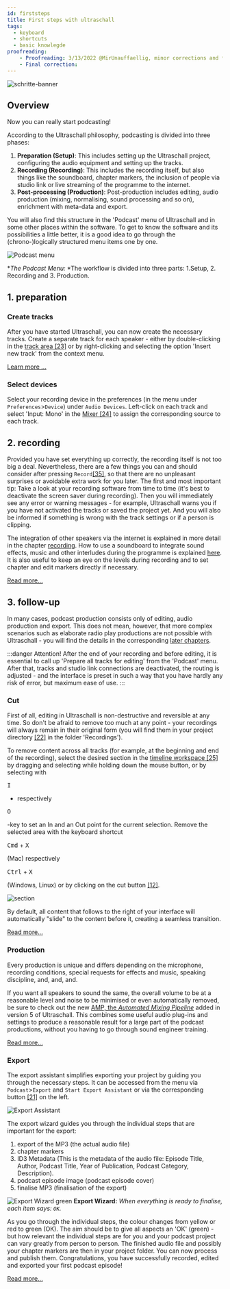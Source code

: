 ```yaml
---
id: firststeps
title: First steps with ultraschall
tags:
  - keyboard
  - shortcuts
  - basic knowlegde
proofreading:
    - Proofreading: 3/13/2022 @MirUnauffaellig, minor corrections and formatting on 3/27/2022.
    - Final correction:
---
```


<!-- @todo: Add captions -->

![schritte-banner](https://raw.githubusercontent.com/Ultraschall/ultraschall-manual/main/assets/images/Erste-Schritte-mit-Ultraschall/0-banner-firststeps.png)

## Overview

Now you can really start podcasting!

According to the Ultraschall philosophy, podcasting is divided into three phases:

1. **Preparation (Setup)**: This includes setting up the Ultraschall project, configuring the audio equipment and setting up the tracks.
2. **Recording (Recording)**: This includes the recording itself, but also things like the soundboard, chapter markers, the inclusion of people via studio link or live streaming of the programme to the internet.
3. **Post-processing (Production)**: Post-production includes editing, audio production (mixing, normalising, sound processing and so on), enrichment with meta-data and export.

You will also find this structure in the 'Podcast' menu of Ultraschall and in some other places within the software. To get to know the software and its possibilities a little better, it is a good idea to go through the (chrono-)logically structured menu items one by one.

![Podcast menu](https://raw.githubusercontent.com/Ultraschall/ultraschall-manual/main/assets/images/Erste-Schritte-mit-Ultraschall/podcast-menu.png)

**The Podcast Menu:* *The workflow is divided into three parts: 1.Setup, 2. Recording and 3. Production.

## 1. preparation

### Create tracks

After you have started Ultraschall, you can now create the necessary tracks. Create a separate track for each speaker - either by double-clicking in the [track area [23]](GUI-overview#area-workspace) or by right-clicking and selecting the option 'Insert new track' from the context menu.


[Learn more ...](recording#tracks-create)

### Select devices

Select your recording device in the preferences (in the menu under `Preferences`>`Device`) under `Audio Devices`. Left-click on each track and select 'Input: Mono' in the [Mixer [24]](GUI-overview#area-workspace) to assign the corresponding source to each track.

## 2. recording

Provided you have set everything up correctly, the recording itself is not too big a deal. Nevertheless, there are a few things you can and should consider after pressing `Record`[[35]](GUI-overview#buttons-playback), so that there are no unpleasant surprises or avoidable extra work for you later. The first and most important tip: Take a look at your recording software from time to time (it's best to deactivate the screen saver during recording). Then you will immediately see any error or warning messages - for example, Ultraschall warns you if you have not activated the tracks or saved the project yet. And you will also be informed if something is wrong with the track settings or if a person is clipping.


The integration of other speakers via the internet is explained in more detail in the chapter [recording](recording#recording-with-studiolink). How to use a soundboard to integrate sound effects, music and other interludes during the programme is explained [here](recording#using-the-soundboard). It is also useful to keep an eye on the levels during recording and to set chapter and edit markers directly if necessary.

[Read more...](recording)

## 3. follow-up

In many cases, podcast production consists only of editing, audio production and export. This does not mean, however, that more complex scenarios such as elaborate radio play productions are not possible with Ultraschall - you will find the details in the corresponding [later chapters](Aufnahme-fuer-Fortgeschrittene.md).

:::danger Attention!
 After the end of your recording and before editing, it is essential to call up 'Prepare all tracks for editing' from the 'Podcast' menu. After that, tracks and studio link connections are deactivated, the routing is adjusted - and the interface is preset in such a way that you have hardly any risk of error, but maximum ease of use.
:::

### Cut

First of all, editing in Ultraschall is non-destructive and reversible at any time. So don't be afraid to remove too much at any point - your recordings will always remain in their original form (you will find them in your project directory [[22]](GUI-overview#buttons-export) in the folder 'Recordings').


To remove content across all tracks (for example, at the beginning and end of the recording), select the desired section in the [timeline workspace [25]](GUI-overview#area-workspace) by dragging and selecting while holding down the mouse button, or by selecting with

<kbd>I</kbd>
- respectively

<kbd>O</kbd>

-key to set an In and an Out point for the current selection. Remove the selected area with the keyboard shortcut

<kbd>Cmd</kbd> + <kbd>X</kbd>

(Mac) respectively

<kbd>Ctrl</kbd> + <kbd>X</kbd>

(Windows, Linux) or by clicking on the cut button [[12]](GUI-overview#buttons-views).

![section](https://raw.githubusercontent.com/Ultraschall/ultraschall-manual/main/assets/images/Schnitt/edit-buttons-ripple-cut.png)

By default, all content that follows to the right of your interface will automatically "slide" to the content before it, creating a seamless transition.

[Read more...](cut#1-cut-over-all-tracks-ripple-cut)


### Production
Every production is unique and differs depending on the microphone, recording conditions, special requests for effects and music, speaking discipline, and, and, and.

If you want all speakers to sound the same, the overall volume to be at a reasonable level and noise to be minimised or even automatically removed, be sure to check out the new [AMP, the _Automated Mixing Pipeline_](postproduction#ultraschall-amp-automated-mixing-pipeline) added in version 5 of Ultraschall. This combines some useful audio plug-ins and settings to produce a reasonable result for a large part of the podcast productions, without you having to go through sound engineer training.

[Read more...](postproduction)


### Export

The export assistant simplifies exporting your project by guiding you through the necessary steps. It can be accessed from the menu via `Podcast`>`Export` and `Start Export Assistant` or via the corresponding button [[21]](GUI-overview#buttons-export) on the left.


![Export Assistant](https://raw.githubusercontent.com/Ultraschall/ultraschall-manual/main/assets/images/Export/Export_Assistent_Button.jpg)

The export wizard guides you through the individual steps that are important for the export:

1. export of the MP3 (the actual audio file)
2. chapter markers
3. ID3 Metadata (This is the metadata of the audio file: Episode Title, Author, Podcast Title, Year of Publication, Podcast Category, Description).
4. podcast episode image (podcast episode cover)
5. finalise MP3 (finalisation of the export)

![Export Wizard green](https://raw.githubusercontent.com/Ultraschall/ultraschall-manual/main/assets/images/Export/Export_Assistent_alles_gruen.jpg)
**Export Wizard:** *When everything is ready to finalise, each item says: `OK`.*

As you go through the individual steps, the colour changes from yellow or red to green (OK). The aim should be to give all aspects an 'OK' (green) - but how relevant the individual steps are for you and your podcast project can vary greatly from person to person. The finished audio file and possibly your chapter markers are then in your project folder. You can now process and publish them. Congratulations, you have successfully recorded, edited and exported your first podcast episode!

[Read more...](export)
